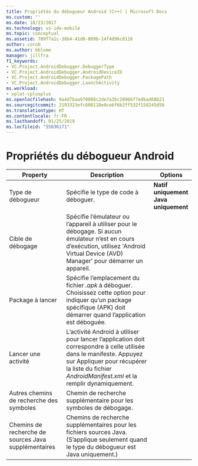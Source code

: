 ```yaml
---
title: Propriétés du débogueur Android (C++) | Microsoft Docs
ms.custom: ''
ms.date: 10/23/2017
ms.technology: vs-ide-mobile
ms.topic: conceptual
ms.assetid: 789f7a1c-38b4-41d0-809b-14f4d96c8116
author: corob
ms.author: mblome
manager: jillfra
f1_keywords:
- VC.Project.AndroidDebugger.DebuggerType
- VC.Project.AndroidDebugger.AndroidDeviceID
- VC.Project.AndroidDebugger.PackagePath
- VC.Project.AndroidDebugger.LaunchActivity
ms.workload:
- xplat-cplusplus
ms.openlocfilehash: 9a4d7baa970008c2de7a3bc28966f7edbad68b21
ms.sourcegitcommit: 2193323efc608118e0ce6f6b2ff532f158245d56
ms.translationtype: HT
ms.contentlocale: fr-FR
ms.lasthandoff: 01/25/2019
ms.locfileid: "55036171"
---
```

# <a name="android-debugger-properties"></a>Propriétés du débogueur Android

Property | Description | Options
--- | ---| ---
Type de débogueur | Spécifie le type de code à déboguer. | **Natif uniquement**<br>**Java uniquement**<br>
Cible de débogage | Spécifie l’émulateur ou l’appareil à utiliser pour le débogage. Si aucun émulateur n’est en cours d’exécution, utilisez 'Android Virtual Device (AVD) Manager' pour démarrer un appareil.
Package à lancer | Spécifie l’emplacement du fichier *.apk* à déboguer. Choisissez cette option pour indiquer qu’un package spécifique (APK) doit démarrer quand l’application est déboguée.
Lancer une activité | L’activité Android à utiliser pour lancer l’application doit correspondre à celle utilisée dans le manifeste. Appuyez sur Appliquer pour récupérer la liste du fichier *AndroidManifest.xml* et la remplir dynamiquement.
Autres chemins de recherche des symboles | Chemin de recherche supplémentaire pour les symboles de débogage.
Chemins de recherche de sources Java supplémentaires | Chemins de recherche supplémentaires pour les fichiers sources Java. (S’applique seulement quand le type du débogueur est Java uniquement.)
